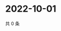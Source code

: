 # 2022-10-01

共 0 条

<!-- BEGIN WEIBO -->
<!-- 最后更新时间 Sat Oct 01 2022 16:07:53 GMT+0800 (China Standard Time) -->

<!-- END WEIBO -->
